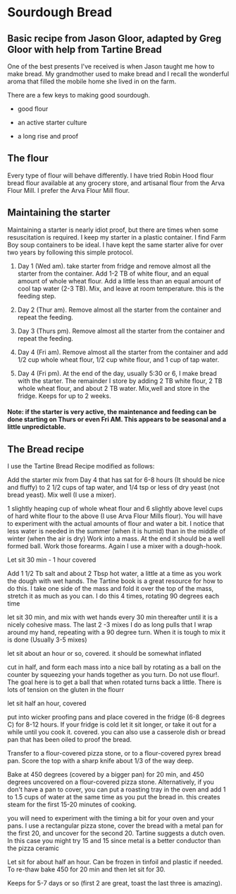 # Sourdough Bread

## Basic recipe from Jason Gloor, adapted by Greg Gloor with help from Tartine Bread

One of the best presents I've received is when Jason taught me how to make bread. My grandmother used to make bread and I recall the wonderful aroma that filled the mobile home she lived in on the farm.

There are a few keys to making good sourdough.

- good flour

- an active starter culture

- a long rise and proof

## The flour

Every type of flour will behave differently. I have tried Robin Hood flour bread flour available at any grocery store, and artisanal flour from the Arva Flour Mill. I prefer the Arva Flour Mill flour.

## Maintaining the starter

Maintaining a starter is nearly idiot proof, but there are times when some resuscitation is required. I keep my starter in a plastic container. I find Farm Boy soup containers to be ideal. I have kept the same starter alive for over two years by following this simple protocol.

1) Day 1 (Wed am). take starter from fridge and remove almost all the starter from the container. Add 1-2 TB of white flour, and an equal amount of whole wheat flour. Add a little less than an equal amount of cool tap water (2-3 TB). Mix, and leave at room temperature. this is the feeding step.

2) Day 2 (Thur am). Remove almost all the starter from the container and repeat the feeding.

3) Day 3 (Thurs pm). Remove almost all the starter from the container and repeat the feeding.

4) Day 4 (Fri am). Remove almost all the starter from the container and add 1/2 cup whole wheat flour, 1/2 cup white flour, and 1 cup of tap water.

5) Day 4 (Fri pm). At the end of the day, usually 5:30 or 6, I make bread with the starter. The remainder I store by adding 2 TB white flour, 2 TB whole wheat flour, and about 2 TB water. Mix,well and store in the fridge. Keeps for up to 2 weeks.

#### Note: if the starter is very active, the maintenance and feeding can be done starting on Thurs or even Fri AM. This appears to be seasonal and a little unpredictable.

## The Bread recipe

I use the Tartine Bread Recipe modified as follows:

Add the starter mix from Day 4 that has sat for 6-8 hours (It should be nice and fluffy) to 2 1/2 cups of tap water, and 1/4 tsp or less of dry yeast (not bread yeast). Mix well (I use a mixer).

1 slightly heaping cup of whole wheat flour and 6 slightly above level cups of hard white flour to the above (I use Arva Flour Mills flour). You will have to experiment with the actual amounts of flour and water a bit. I notice that less water is needed in the summer (when it is humid) than in the middle of winter (when the air is dry) Work into a mass. At the end it should be a well formed ball. Work those forearms. Again I use a mixer with a dough-hook.

Let sit 30 min - 1 hour covered

Add 1 1/2 Tb salt and about 2 Tbsp hot water, a little at a time as you work the dough with wet hands. The Tartine book is a great resource for how to do this. I take one side of the mass and fold it over the top of the mass, stretch it as much as you can. I do this 4 times, rotating 90 degrees each time

let sit 30 min, and mix with wet hands every 30 min thereafter until it is a nicely cohesive mass. The last 2 -3 mixes I do as long pulls that I wrap around my hand, repeating with a 90 degree turn. When it is tough to mix it is done (Usually 3-5 mixes)

let sit about an hour or so, covered. it should be somewhat inflated

cut in half, and form each mass into a nice ball by rotating as a ball on the counter by squeezing your hands together as you turn. Do not use flour!. The goal here is to get a ball that when rotated turns back a little. There is lots of tension on the gluten in the flourr

let sit half an hour, covered

put into wicker proofing pans and place covered in the fridge (6-8 degrees C) for 8-12 hours. If your fridge is cold let it sit longer, or take it out for a while until you cook it. covered. you can also use a casserole dish or bread pan that has been oiled to proof the bread.

Transfer to a flour-covered pizza stone, or to a flour-covered pyrex bread pan. Score the top with a sharp knife about 1/3 of the way deep.

Bake at 450 degrees (covered by a bigger pan) for 20 min, and 450 degrees uncovered on a flour-covered pizza stone.  Alternatively, if you don't have a pan to cover, you can put a roasting tray in the oven and add 1 to 1.5 cups of water at the same time as you put the  bread in. this creates steam for the first 15-20 minutes of cooking.

you will need to experiment with the timing a bit for your oven and your pans. I use a rectangular pizza stone, cover the bread with a metal pan for the first 20, and uncover for the second 20. Tartine suggests a dutch oven. In this case you might try 15 and 15 since metal is a better conductor than the pizza ceramic

Let sit for about half an hour. Can be frozen in tinfoil and plastic if needed. To re-thaw bake 450 for 20 min and then let sit for 30.

Keeps for 5-7 days or so (first 2 are great, toast the last three is amazing).


